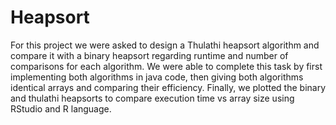 # Heapsort
For this project we were asked to design a Thulathi heapsort algorithm and compare it with a binary heapsort regarding runtime and number of comparisons for each algorithm. We were able to complete this task by first implementing both algorithms in java code, then giving both algorithms identical arrays and comparing their efficiency. Finally, we plotted the binary and thulathi heapsorts to compare execution time vs array size using RStudio and R language.
